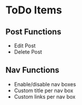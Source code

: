 # ToDo Items
## Post Functions
* Edit Post
* Delete Post
## Nav Functions
* Enable/disable nav boxes
* Custom title per nav box
* Custom links per nav box

